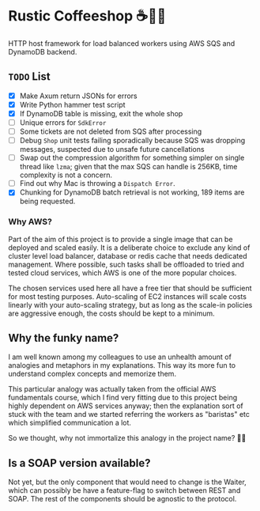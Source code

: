# Rustic Coffeeshop ☕🌿🏡

HTTP host framework for load balanced workers using AWS SQS and DynamoDB backend.

## `TODO` List

- [X] Make Axum return JSONs for errors
- [X] Write Python hammer test script
- [X] If DynamoDB table is missing, exit the whole shop
- [ ] Unique errors for `SdkError`
- [ ] Some tickets are not deleted from SQS after processing
- [ ] Debug `Shop` unit tests failing sporadically because SQS was dropping messages, suspected due to
  unsafe future cancellations
- [ ] Swap out the compression algorithm for something simpler on single thread like `lzma`; given
  that the max SQS can handle is 256KB, time complexity is not a concern.
- [ ] Find out why Mac is throwing a `Dispatch Error`.
- [X] Chunking for DynamoDB batch retrieval is not working, 189 items are being requested.

### Why AWS?

Part of the aim of this project is to provide a single image that can be deployed and scaled easily. It is
a deliberate choice to exclude any kind of cluster level load balancer, database or redis cache that needs
dedicated management. Where possible, such tasks shall be offloaded to tried and tested cloud services,
which AWS is one of the more popular choices.

The chosen services used here all have a free tier that should be sufficient for most testing purposes.
Auto-scaling of EC2 instances will scale costs linearly with your auto-scaling strategy, but as long as
the scale-in policies are aggressive enough, the costs should be kept to a minimum.

## Why the funky name?

I am well known among my colleagues to use an unhealth amount of analogies and metaphors in my explanations.
This way its more fun to understand complex concepts and memorize them.

This particular analogy was actually taken from the official AWS fundamentals course, which I find
very fitting due to this project being highly dependent on AWS services anyway; then the explanation
sort of stuck with the team and we started referring the workers as "baristas" etc which simplified
communication a lot.

So we thought, why not immortalize this analogy in the project name? 🤷‍♂️

## Is a SOAP version available?

Not yet, but the only component that would need to change is the Waiter, which can possibly
be have a feature-flag to switch between REST and SOAP. The rest of the components should be
agnostic to the protocol.
